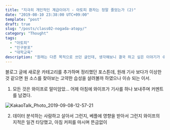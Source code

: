 ```yaml
---
title: "지극히 개인적인 계급이야기 - 아토피 환자는 정말 줄었는가 (2)"
date: "2019-08-10 23:38:00 UTC+09:00"
template: "post"
draft: true
slug: "/posts/class02-nogada-atopy/"
category: "Thought"
tags:
  - "아토피"
  - "인구분포"
  - "대학교육"
description: "원래는 다른 목적으로 쓰던 글인데, 생각해보니 결국 하고 싶은 이야기가 수렴하는 것 같아서."
---
```


블로그 글에 새로운 카테고리를 추가하며 정리했던 포스튼데, 원래 기사 보다가 이상한 것 같으면 원 소스를 찾아보는 고약한 습성을 살려볼까 하였으나 이슈 되는 이서.

1. 모든 것은 와이프로 말미암았... 어제 아침에 와이프가 기사를 하나 보내주며 커멘트를 남겼다. 

![KakaoTalk_Photo_2019-09-08-12-57-21](https://user-images.githubusercontent.com/8993099/64483117-5f46fc80-d238-11e9-865a-ba76cf76783b.jpeg)

2. 데이터 분석하는 사람하고 살아서 그런지, 베플에 영향을 받아서 그런지 와이프의 지적은 일견 타당했고, 아침 커피를 마시며 뜬금없이 